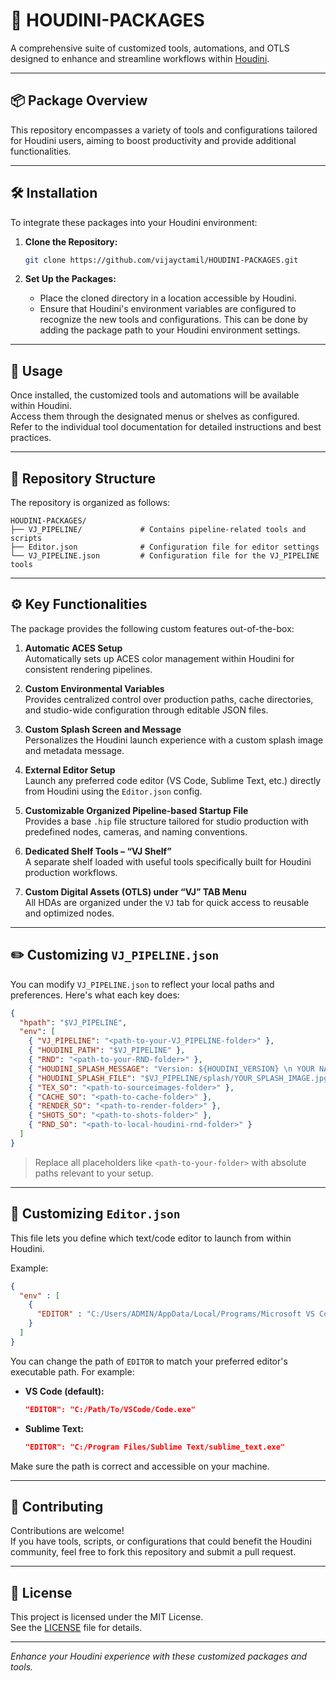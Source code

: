 # 🎨 HOUDINI-PACKAGES

A comprehensive suite of customized tools, automations, and OTLS designed to enhance and streamline workflows within [Houdini](https://www.sidefx.com/products/houdini/).

---

## 📦 Package Overview

This repository encompasses a variety of tools and configurations tailored for Houdini users, aiming to boost productivity and provide additional functionalities.

---

## 🛠️ Installation

To integrate these packages into your Houdini environment:

1. **Clone the Repository:**
   ```bash
   git clone https://github.com/vijayctamil/HOUDINI-PACKAGES.git
   ```

2. **Set Up the Packages:**
   - Place the cloned directory in a location accessible by Houdini.
   - Ensure that Houdini's environment variables are configured to recognize the new tools and configurations. This can be done by adding the package path to your Houdini environment settings.

---

## 🚀 Usage

Once installed, the customized tools and automations will be available within Houdini.  
Access them through the designated menus or shelves as configured.  
Refer to the individual tool documentation for detailed instructions and best practices.

---

## 📂 Repository Structure

The repository is organized as follows:

```
HOUDINI-PACKAGES/
├── VJ_PIPELINE/             # Contains pipeline-related tools and scripts
├── Editor.json              # Configuration file for editor settings
└── VJ_PIPELINE.json         # Configuration file for the VJ_PIPELINE tools
```

---

## ⚙️ Key Functionalities

The package provides the following custom features out-of-the-box:

1. **Automatic ACES Setup**  
   Automatically sets up ACES color management within Houdini for consistent rendering pipelines.

2. **Custom Environmental Variables**  
   Provides centralized control over production paths, cache directories, and studio-wide configuration through editable JSON files.

3. **Custom Splash Screen and Message**  
   Personalizes the Houdini launch experience with a custom splash image and metadata message.

4. **External Editor Setup**  
   Launch any preferred code editor (VS Code, Sublime Text, etc.) directly from Houdini using the `Editor.json` config.

5. **Customizable Organized Pipeline-based Startup File**  
   Provides a base `.hip` file structure tailored for studio production with predefined nodes, cameras, and naming conventions.

6. **Dedicated Shelf Tools – “VJ Shelf”**  
   A separate shelf loaded with useful tools specifically built for Houdini production workflows.

7. **Custom Digital Assets (OTLS) under “VJ” TAB Menu**  
   All HDAs are organized under the `VJ` tab for quick access to reusable and optimized nodes.

---

## ✏️ Customizing `VJ_PIPELINE.json`

You can modify `VJ_PIPELINE.json` to reflect your local paths and preferences. Here's what each key does:

```json
{
  "hpath": "$VJ_PIPELINE",
  "env": [
    { "VJ_PIPELINE": "<path-to-your-VJ_PIPELINE-folder>" },
    { "HOUDINI_PATH": "$VJ_PIPELINE" },
    { "RND": "<path-to-your-RND-folder>" },
    { "HOUDINI_SPLASH_MESSAGE": "Version: ${HOUDINI_VERSION} \n YOUR NAME HERE" },
    { "HOUDINI_SPLASH_FILE": "$VJ_PIPELINE/splash/YOUR_SPLASH_IMAGE.jpg" },
    { "TEX_SO": "<path-to-sourceimages-folder>" },
    { "CACHE_SO": "<path-to-cache-folder>" },
    { "RENDER_SO": "<path-to-render-folder>" },
    { "SHOTS_SO": "<path-to-shots-folder>" },
    { "RND_SO": "<path-to-local-houdini-rnd-folder>" }
  ]
}
```

> Replace all placeholders like `<path-to-your-folder>` with absolute paths relevant to your setup.

---

## 📝 Customizing `Editor.json`

This file lets you define which text/code editor to launch from within Houdini.

Example:

```json
{
  "env" : [
    {
      "EDITOR" : "C:/Users/ADMIN/AppData/Local/Programs/Microsoft VS Code/Code.exe"
    }
  ]
}
```

You can change the path of `EDITOR` to match your preferred editor's executable path. For example:

- **VS Code (default):**
  ```json
  "EDITOR": "C:/Path/To/VSCode/Code.exe"
  ```
- **Sublime Text:**
  ```json
  "EDITOR": "C:/Program Files/Sublime Text/sublime_text.exe"
  ```

Make sure the path is correct and accessible on your machine.

---

## 🤝 Contributing

Contributions are welcome!  
If you have tools, scripts, or configurations that could benefit the Houdini community, feel free to fork this repository and submit a pull request.

---

## 📄 License

This project is licensed under the MIT License.  
See the [LICENSE](LICENSE) file for details.

---

*Enhance your Houdini experience with these customized packages and tools.*

